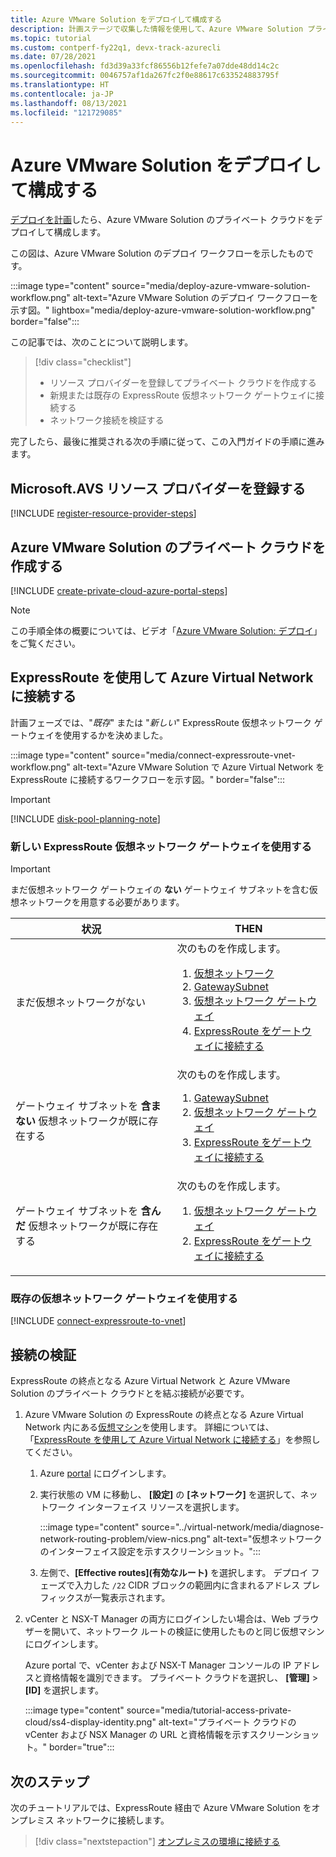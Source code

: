 ```yaml
---
title: Azure VMware Solution をデプロイして構成する
description: 計画ステージで収集した情報を使用して、Azure VMware Solution プライベート クラウドをデプロイして構成する方法について説明します。
ms.topic: tutorial
ms.custom: contperf-fy22q1, devx-track-azurecli
ms.date: 07/28/2021
ms.openlocfilehash: fd3d39a33fcf86556b12fefe7a07dde48dd14c2c
ms.sourcegitcommit: 0046757af1da267fc2f0e88617c633524883795f
ms.translationtype: HT
ms.contentlocale: ja-JP
ms.lasthandoff: 08/13/2021
ms.locfileid: "121729085"
---
```

# <a name="deploy-and-configure-azure-vmware-solution"></a>Azure VMware Solution をデプロイして構成する

[デプロイを計画](plan-private-cloud-deployment.md)したら、Azure VMware Solution のプライベート クラウドをデプロイして構成します。 

この図は、Azure VMware Solution のデプロイ ワークフローを示したものです。 

:::image type="content" source="media/deploy-azure-vmware-solution-workflow.png" alt-text="Azure VMware Solution のデプロイ ワークフローを示す図。" lightbox="media/deploy-azure-vmware-solution-workflow.png" border="false":::

この記事では、次のことについて説明します。

> [!div class="checklist"]
> * リソース プロバイダーを登録してプライベート クラウドを作成する
> * 新規または既存の ExpressRoute 仮想ネットワーク ゲートウェイに接続する
> * ネットワーク接続を検証する

完了したら、最後に推奨される次の手順に従って、この入門ガイドの手順に進みます。

## <a name="register-the-microsoftavs-resource-provider"></a>**Microsoft.AVS** リソース プロバイダーを登録する

[!INCLUDE [register-resource-provider-steps](includes/register-resource-provider-steps.md)]

## <a name="create-an-azure-vmware-solution-private-cloud"></a>Azure VMware Solution のプライベート クラウドを作成する

[!INCLUDE [create-private-cloud-azure-portal-steps](includes/create-private-cloud-azure-portal-steps.md)]

>[!NOTE]
>この手順全体の概要については、ビデオ「[Azure VMware Solution: デプロイ](https://www.youtube.com/embed/gng7JjxgayI)」をご覧ください。


## <a name="connect-to-azure-virtual-network-with-expressroute"></a>ExpressRoute を使用して Azure Virtual Network に接続する

計画フェーズでは、"*既存*" または "*新しい*" ExpressRoute 仮想ネットワーク ゲートウェイを使用するかを決めました。  

:::image type="content" source="media/connect-expressroute-vnet-workflow.png" alt-text="Azure VMware Solution で Azure Virtual Network を ExpressRoute に接続するワークフローを示す図。" border="false":::

>[!IMPORTANT]
>[!INCLUDE [disk-pool-planning-note](includes/disk-pool-planning-note.md)] 

### <a name="use-a-new-expressroute-virtual-network-gateway"></a>新しい ExpressRoute 仮想ネットワーク ゲートウェイを使用する

>[!IMPORTANT]
>まだ仮想ネットワーク ゲートウェイの **ない** ゲートウェイ サブネットを含む仮想ネットワークを用意する必要があります。

| 状況 | THEN  |
| --- | --- |
| まだ仮想ネットワークがない     |  次のものを作成します。<ol><li><a href="tutorial-configure-networking.md#create-a-vnet-manually">仮想ネットワーク</a></li><li><a href="../expressroute/expressroute-howto-add-gateway-portal-resource-manager.md#create-the-gateway-subnet">GatewaySubnet</a></li><li><a href="tutorial-configure-networking.md#create-a-virtual-network-gateway">仮想ネットワーク ゲートウェイ</a></li><li><a href="tutorial-configure-networking.md#connect-expressroute-to-the-virtual-network-gateway">ExpressRoute をゲートウェイに接続する</a></li></ol>        |
| ゲートウェイ サブネットを **含まない** 仮想ネットワークが既に存在する   | 次のものを作成します。 <ol><li><a href="../expressroute/expressroute-howto-add-gateway-portal-resource-manager.md#create-the-gateway-subnet">GatewaySubnet</a></li><li><a href="tutorial-configure-networking.md#create-a-virtual-network-gateway">仮想ネットワーク ゲートウェイ</a></li><li><a href="tutorial-configure-networking.md#connect-expressroute-to-the-virtual-network-gateway">ExpressRoute をゲートウェイに接続する</a></li></ol>          |
| ゲートウェイ サブネットを **含んだ** 仮想ネットワークが既に存在する | 次のものを作成します。 <ol><li><a href="tutorial-configure-networking.md#create-a-virtual-network-gateway">仮想ネットワーク ゲートウェイ</a></li><li><a href="tutorial-configure-networking.md#connect-expressroute-to-the-virtual-network-gateway">ExpressRoute をゲートウェイに接続する</a></li></ol>    |

### <a name="use-an-existing-virtual-network-gateway"></a>既存の仮想ネットワーク ゲートウェイを使用する

[!INCLUDE [connect-expressroute-to-vnet](includes/connect-expressroute-vnet.md)]


## <a name="validate-the-connection"></a>接続の検証

ExpressRoute の終点となる Azure Virtual Network と Azure VMware Solution のプライベート クラウドとを結ぶ接続が必要です。 

1. Azure VMware Solution の ExpressRoute の終点となる Azure Virtual Network 内にある[仮想マシン](../virtual-machines/windows/quick-create-portal.md#create-virtual-machine)を使用します。 詳細については、「[ExpressRoute を使用して Azure Virtual Network に接続する](#connect-to-azure-virtual-network-with-expressroute)」を参照してください。  

   1. Azure [portal](https://portal.azure.com) にログインします。

   1. 実行状態の VM に移動し、 **[設定]** の **[ネットワーク]** を選択して、ネットワーク インターフェイス リソースを選択します。

      :::image type="content" source="../virtual-network/media/diagnose-network-routing-problem/view-nics.png" alt-text="仮想ネットワークのインターフェイス設定を示すスクリーンショット。":::

   1. 左側で、**[Effective routes]\(有効なルート\)** を選択します。 デプロイ フェーズで入力した `/22` CIDR ブロックの範囲内に含まれるアドレス プレフィックスが一覧表示されます。

1. vCenter と NSX-T Manager の両方にログインしたい場合は、Web ブラウザーを開いて、ネットワーク ルートの検証に使用したものと同じ仮想マシンにログインします。  

   Azure portal で、vCenter および NSX-T Manager コンソールの IP アドレスと資格情報を識別できます。  プライベート クラウドを選択し、 **[管理]**  >  **[ID]** を選択します。

   :::image type="content" source="media/tutorial-access-private-cloud/ss4-display-identity.png" alt-text="プライベート クラウドの vCenter および NSX Manager の URL と資格情報を示すスクリーンショット。" border="true":::


## <a name="next-steps"></a>次のステップ

次のチュートリアルでは、ExpressRoute 経由で Azure VMware Solution をオンプレミス ネットワークに接続します。

> [!div class="nextstepaction"]
> [オンプレミスの環境に接続する](tutorial-expressroute-global-reach-private-cloud.md)
